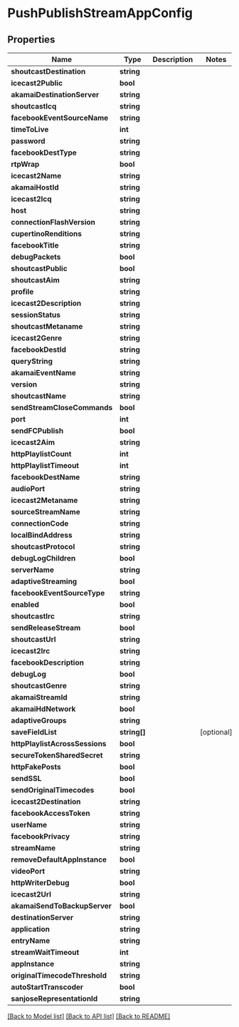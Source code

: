 # PushPublishStreamAppConfig

## Properties
Name | Type | Description | Notes
------------ | ------------- | ------------- | -------------
**shoutcastDestination** | **string** |  | 
**icecast2Public** | **bool** |  | 
**akamaiDestinationServer** | **string** |  | 
**shoutcastIcq** | **string** |  | 
**facebookEventSourceName** | **string** |  | 
**timeToLive** | **int** |  | 
**password** | **string** |  | 
**facebookDestType** | **string** |  | 
**rtpWrap** | **bool** |  | 
**icecast2Name** | **string** |  | 
**akamaiHostId** | **string** |  | 
**icecast2Icq** | **string** |  | 
**host** | **string** |  | 
**connectionFlashVersion** | **string** |  | 
**cupertinoRenditions** | **string** |  | 
**facebookTitle** | **string** |  | 
**debugPackets** | **bool** |  | 
**shoutcastPublic** | **bool** |  | 
**shoutcastAim** | **string** |  | 
**profile** | **string** |  | 
**icecast2Description** | **string** |  | 
**sessionStatus** | **string** |  | 
**shoutcastMetaname** | **string** |  | 
**icecast2Genre** | **string** |  | 
**facebookDestId** | **string** |  | 
**queryString** | **string** |  | 
**akamaiEventName** | **string** |  | 
**version** | **string** |  | 
**shoutcastName** | **string** |  | 
**sendStreamCloseCommands** | **bool** |  | 
**port** | **int** |  | 
**sendFCPublish** | **bool** |  | 
**icecast2Aim** | **string** |  | 
**httpPlaylistCount** | **int** |  | 
**httpPlaylistTimeout** | **int** |  | 
**facebookDestName** | **string** |  | 
**audioPort** | **string** |  | 
**icecast2Metaname** | **string** |  | 
**sourceStreamName** | **string** |  | 
**connectionCode** | **string** |  | 
**localBindAddress** | **string** |  | 
**shoutcastProtocol** | **string** |  | 
**debugLogChildren** | **bool** |  | 
**serverName** | **string** |  | 
**adaptiveStreaming** | **bool** |  | 
**facebookEventSourceType** | **string** |  | 
**enabled** | **bool** |  | 
**shoutcastIrc** | **string** |  | 
**sendReleaseStream** | **bool** |  | 
**shoutcastUrl** | **string** |  | 
**icecast2Irc** | **string** |  | 
**facebookDescription** | **string** |  | 
**debugLog** | **bool** |  | 
**shoutcastGenre** | **string** |  | 
**akamaiStreamId** | **string** |  | 
**akamaiHdNetwork** | **bool** |  | 
**adaptiveGroups** | **string** |  | 
**saveFieldList** | **string[]** |  | [optional] 
**httpPlaylistAcrossSessions** | **bool** |  | 
**secureTokenSharedSecret** | **string** |  | 
**httpFakePosts** | **bool** |  | 
**sendSSL** | **bool** |  | 
**sendOriginalTimecodes** | **bool** |  | 
**icecast2Destination** | **string** |  | 
**facebookAccessToken** | **string** |  | 
**userName** | **string** |  | 
**facebookPrivacy** | **string** |  | 
**streamName** | **string** |  | 
**removeDefaultAppInstance** | **bool** |  | 
**videoPort** | **string** |  | 
**httpWriterDebug** | **bool** |  | 
**icecast2Url** | **string** |  | 
**akamaiSendToBackupServer** | **bool** |  | 
**destinationServer** | **string** |  | 
**application** | **string** |  | 
**entryName** | **string** |  | 
**streamWaitTimeout** | **int** |  | 
**appInstance** | **string** |  | 
**originalTimecodeThreshold** | **string** |  | 
**autoStartTranscoder** | **bool** |  | 
**sanjoseRepresentationId** | **string** |  | 

[[Back to Model list]](../README.md#documentation-for-models) [[Back to API list]](../README.md#documentation-for-api-endpoints) [[Back to README]](../README.md)



